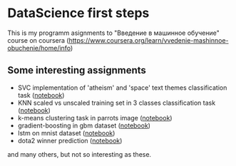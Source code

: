 # DataScience first steps
This is my programm asignments to "Введение в машинное обучение" course on coursera (https://www.coursera.org/learn/vvedenie-mashinnoe-obuchenie/home/info)

## Some interesting assignments

- SVC implementation of 'atheism' and 'space' text themes classification task ([notebook](https://github.com/dav1nci/introduction-to-machine-learning/blob/master/text_analyse/main.ipynb))
- KNN scaled vs unscaled training set in 3 classes classification task ([notebook](https://github.com/dav1nci/introduction-to-machine-learning/blob/master/knn/main.ipynb))
- k-means сlustering task in parrots image ([notebook](https://github.com/dav1nci/introduction-to-machine-learning/blob/master/cluster/main.ipynb))
- gradient-boosting in gbm dataset ([notebook](https://github.com/dav1nci/introduction-to-machine-learning/blob/master/grad_boosting/main.ipynb))
- lstm on mnist dataset ([notebook](https://github.com/dav1nci/introduction-to-machine-learning/blob/master/lstm/main.ipynb))
- dota2 winner prediction ([notebook](https://github.com/dav1nci/introduction-to-machine-learning/blob/master/dota2/main.ipynb))

and many others, but not so interesting as these.

